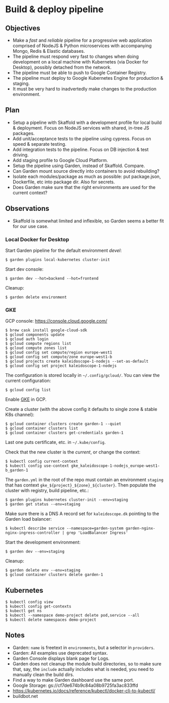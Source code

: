 # Build & deploy pipeline

## Objectives

- Make a *fast* and *reliable* pipeline for a progressive web application comprised of NodeJS & Python microservices with accompanying Mongo, Redis & Elastic databases.
- The pipeline must respond very fast to changes when doing development on a local machine with Kubernetes (via Docker for Desktop), possibly detached from the network.
- The pipeline must be able to push to Google Container Registry.
- The pipeline must deploy to Google Kubernetes Engine for production & staging.
- It must be very hard to inadvertedly make changes to the production environment.

## Plan

- Setup a pipeline with Skaffold with a development profile for local build & deployment.  Focus on NodeJS services with shared, in-tree JS packages.
- Add unit/acceptance tests to the pipeline using cypress.  Focus on speed & separate testing.
- Add integration tests to the pipeline.  Focus on DB injection & test driving.
- Add staging profile to Google Cloud Platform.
- Setup the pipeline using Garden, instead of Skaffold.  Compare.
- Can Garden mount source directly into containers to avoid rebuilding?
- Isolate each modules/package as much as possible: put package.json, Dockerfile, etc into package dir.  Also for secrets.
- Does Garden make sure that the right environments are used for the current context?

## Observations

- Skaffold is somewhat limited and inflexible, so Garden seems a better fit for our use case.

### Local Docker for Desktop

Start Garden pipeline for the default environment *devel*:

    $ garden plugins local-kubernetes cluster-init

Start dev console:

    $ garden dev --hot=backend --hot=frontend

Cleanup:

    $ garden delete environment


### GKE

GCP console: https://console.cloud.google.com/

    $ brew cask install google-cloud-sdk
    $ gcloud components update
    $ gcloud auth login
    $ gcloud compute regions list
    $ gcloud compute zones list
    $ gcloud config set compute/region europe-west1
    $ gcloud config set compute/zone europe-west1-b
    $ gcloud projects create kaleidoscope-1-nodejs --set-as-default
    $ gcloud config set project kaleidoscope-1-nodejs

The configuration is stored locally in `~/.config/gcloud/`.  You can view the current configuration:

    $ gcloud config list

Enable [GKE](https://console.cloud.google.com/apis/library/container.googleapis.com?q=kubernetes%20engine) in GCP.

Create a cluster (with the above config it defaults to single zone & stable K8s channel):

    $ gcloud container clusters create garden-1 --quiet
    $ gcloud container clusters list
    $ gcloud container clusters get-credentials garden-1

Last one puts certificate, etc. in `~/.kube/config`.

Check that the new cluster is the *current*, or change the context:

    $ kubectl config current-context
    $ kubectl config use-context gke_kaleidoscope-1-nodejs_europe-west1-b_garden-1

The `garden.yml` in the root of the repo must contain an environment `staging` that has context `gke_${project}_${zone}_${cluster}`.  Then populate the cluster with registry, build pipeline, etc.:

    $ garden plugins kubernetes cluster-init --env=staging
    $ garden get status --env=staging

Make sure there is a DNS A record set for `kaleidoscope.dk` pointing to the Garden load balancer:

    $ kubectl describe service --namespace=garden-system garden-nginx-nginx-ingress-controller | grep 'LoadBalancer Ingress'

Start the development environment:

    $ garden dev --env=staging

Cleanup:

    $ garden delete env --env=staging
	$ gcloud container clusters delete garden-1

## Kubernetes

    $ kubectl config view
    $ kubectl config get-contexts
    $ kubectl get ns
    $ kubectl --namespace demo-project delete pod,service --all
    $ kubectl delete namespaces demo-project

## Notes

- Garden: `name` is freetext in `environments`, but a selector in `providers`.
- Garden: All examples use deprecated syntax.
- Garden Console displays blank page for Logs.
- Garden does not cleanup the module build directories, so to make sure that, say, the `include` actually includes what is needed, you need to manually clean the build dirs.
- Find a way to make Garden dashboard use the same port.
- Google Storage: gs://cf7de674b9c84a08b9725fa3ac833ffd
- https://kubernetes.io/docs/reference/kubectl/docker-cli-to-kubectl/
- buildbot.net
